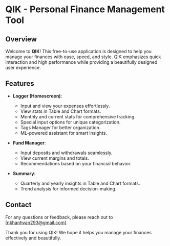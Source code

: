 # QIK - Personal Finance Management Tool

## Overview

Welcome to **QIK**! This free-to-use application is designed to help you manage your finances with ease, speed, and style. QIK emphasizes quick interaction and high performance while providing a beautifully designed user experience.

## Features

- **Logger (Homescreen)**:

  - Input and view your expenses effortlessly.
  - View stats in Table and Chart formats.
  - Monthly and current stats for comprehensive tracking.
  - Special input options for unique categorization.
  - Tags Manager for better organization.
  - ML-powered assistant for smart insights.

- **Fund Manager**:

  - Input deposits and withdrawals seamlessly.
  - View current margins and totals.
  - Recommendations based on your financial behavior.

- **Summary**:
  - Quarterly and yearly insights in Table and Chart formats.
  - Trend analysis for informed decision-making.

## Contact

For any questions or feedback, please reach out to [nkhanhvan293@gmail.com].

Thank you for using QIK! We hope it helps you manage your finances effectively and beautifully.

